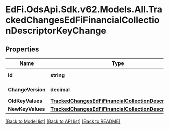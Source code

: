 # EdFi.OdsApi.Sdk.v62.Models.All.TrackedChangesEdFiFinancialCollectionDescriptorKeyChange

## Properties

Name | Type | Description | Notes
------------ | ------------- | ------------- | -------------
**Id** | **string** | Resource identifier | [optional] 
**ChangeVersion** | **decimal** | Change version | [optional] 
**OldKeyValues** | [**TrackedChangesEdFiFinancialCollectionDescriptorKey**](TrackedChangesEdFiFinancialCollectionDescriptorKey.md) |  | [optional] 
**NewKeyValues** | [**TrackedChangesEdFiFinancialCollectionDescriptorKey**](TrackedChangesEdFiFinancialCollectionDescriptorKey.md) |  | [optional] 

[[Back to Model list]](../../README.md#documentation-for-models) [[Back to API list]](../../README.md#documentation-for-api-endpoints) [[Back to README]](../../README.md)

